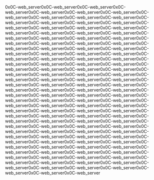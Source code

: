 0x0C-web_server0x0C-web_server0x0C-web_server0x0C-web_server0x0C-web_server0x0C-web_server0x0C-web_server0x0C-web_server0x0C-web_server0x0C-web_server0x0C-web_server0x0C-web_server0x0C-web_server0x0C-web_server0x0C-web_server0x0C-web_server0x0C-web_server0x0C-web_server0x0C-web_server0x0C-web_server0x0C-web_server0x0C-web_server0x0C-web_server0x0C-web_server0x0C-web_server0x0C-web_server0x0C-web_server0x0C-web_server0x0C-web_server0x0C-web_server0x0C-web_server0x0C-web_server0x0C-web_server0x0C-web_server0x0C-web_server0x0C-web_server0x0C-web_server0x0C-web_server0x0C-web_server0x0C-web_server0x0C-web_server0x0C-web_server0x0C-web_server0x0C-web_server0x0C-web_server0x0C-web_server0x0C-web_server0x0C-web_server0x0C-web_server0x0C-web_server0x0C-web_server0x0C-web_server0x0C-web_server0x0C-web_server0x0C-web_server0x0C-web_server0x0C-web_server0x0C-web_server0x0C-web_server0x0C-web_server0x0C-web_server0x0C-web_server0x0C-web_server0x0C-web_server0x0C-web_server0x0C-web_server0x0C-web_server0x0C-web_server0x0C-web_server0x0C-web_server0x0C-web_server0x0C-web_server0x0C-web_server0x0C-web_server0x0C-web_server0x0C-web_server0x0C-web_server0x0C-web_server0x0C-web_server0x0C-web_server0x0C-web_server0x0C-web_server0x0C-web_server0x0C-web_server0x0C-web_server0x0C-web_server0x0C-web_server0x0C-web_server0x0C-web_server0x0C-web_server0x0C-web_server0x0C-web_server0x0C-web_server0x0C-web_server0x0C-web_server0x0C-web_server0x0C-web_server0x0C-web_server0x0C-web_server0x0C-web_server0x0C-web_server0x0C-web_server0x0C-web_server0x0C-web_server0x0C-web_server0x0C-web_server0x0C-web_server0x0C-web_server0x0C-web_server0x0C-web_server0x0C-web_server0x0C-web_server0x0C-web_server0x0C-web_server0x0C-web_server0x0C-web_server0x0C-web_server0x0C-web_server0x0C-web_server0x0C-web_server0x0C-web_server0x0C-web_server0x0C-web_server0x0C-web_server0x0C-web_server0x0C-web_server0x0C-web_server0x0C-web_server0x0C-web_server0x0C-web_server
